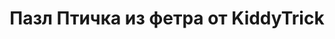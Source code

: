 ---
title: Пазл Птичка из фетра от KiddyTrick
description: Купить пазл Птичка из фетра в магазине KiddyTrick

layout: product
permalink: /:path

weight: 200

product-name: 'Пазл "Птичка"'
product-desc: '<p>Крутящийся пазл из фетра, в котором ребенку нужно собрать иллюстрацию птички. Пазл состоит из 5 несъемных дисков разного диаметра. Диски крутятся на металлических заклепках.</p>'

product-video: '<div style="position:relative;height:0;padding-bottom:56.25%"><iframe src="https://www.youtube.com/embed/KoPVlUI3Vns" width="640" height="360" frameborder="0" style="position:absolute;width:100%;height:100%;left:0" allowfullscreen></iframe></div>'

product-price: 800

product-year: "от 2 лет"
product-size: "21х21 см"
product-time: "2-4 дня"

related:
---